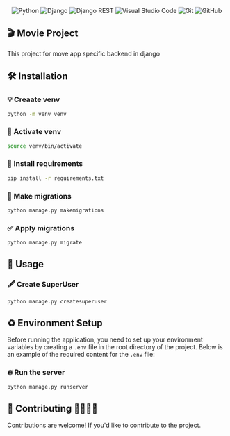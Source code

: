 <p align="center">
  <img src="https://img.shields.io/badge/Python-3776AB.svg?style=for-the-badge&logo=Python&logoColor=white" alt="Python">
  <img src="https://img.shields.io/badge/django-%23092E20.svg?style=for-the-badge&logo=django&logoColor=white" alt="Django">
  <img src="https://img.shields.io/badge/DJANGO-REST-ff1709?style=for-the-badge&logo=django&logoColor=white&color=ff1709&labelColor=gray" alt="Django REST">
  <img src="https://img.shields.io/badge/Visual%20Studio%20Code-0078d7.svg?style=for-the-badge&logo=visual-studio-code&logoColor=white" alt="Visual Studio Code">
  <img src="https://img.shields.io/badge/git-%23F05033.svg?style=for-the-badge&logo=git&logoColor=white" alt="Git">
  <img src="https://img.shields.io/badge/github-%23121011.svg?style=for-the-badge&logo=github&logoColor=white" alt="GitHub">
</p>

## 🎬 Movie Project
This project for move app specific backend in django

## 🛠 Installation 

### 💡 Creaate venv 
```bash
python -m venv venv
```

### 🎇 Activate venv 
```bash
source venv/bin/activate
```
### 🔧 Install requirements
```bash
pip install -r requirements.txt
```

### 📌 Make migrations 
```bash
python manage.py makemigrations
```

### ✅ Apply migrations
```bash
python manage.py migrate
```
## 📒 Usage
### 🖋 Create SuperUser
```bash
python manage.py createsuperuser
```
## ♻️ Environment Setup

Before running the application, you need to set up your environment variables by creating a `.env` file in the root directory of the project. Below is an example of the required content for the `.env` file:

### 🔥 Run the server
```bash
python manage.py runserver
```
## 🙏 Contributing 🫱🏼‍🫲🏻
Contributions are welcome! If you'd like to contribute to the project.



